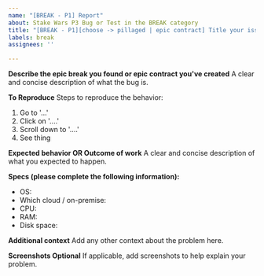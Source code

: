 ```yaml
---
name: "[BREAK - P1] Report"
about: Stake Wars P3 Bug or Test in the BREAK category
title: "[BREAK - P1][choose -> pillaged | epic contract] Title your issue..."
labels: break
assignees: ''

---
```


**Describe the epic break you found or epic contract you've created**
A clear and concise description of what the bug is.

**To Reproduce**
Steps to reproduce the behavior:
1. Go to '...'
2. Click on '....'
3. Scroll down to '....'
4. See thing

**Expected behavior OR Outcome of work**
A clear and concise description of what you expected to happen.

**Specs (please complete the following information):**
 - OS:
- Which cloud / on-premise: 
- CPU: 
- RAM: 
- Disk space: 

**Additional context**
Add any other context about the problem here.

**Screenshots Optional**
If applicable, add screenshots to help explain your problem.
